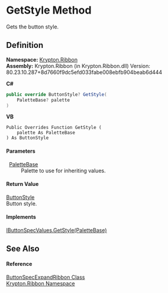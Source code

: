 # GetStyle Method


Gets the button style.



## Definition
**Namespace:** <a href="1e9bc734-cff9-e9b8-f013-94cdac669794.md">Krypton.Ribbon</a>  
**Assembly:** Krypton.Ribbon (in Krypton.Ribbon.dll) Version: 80.23.10.287+8d7660f9dc5efd033fabe008ebfb904beab6d444

**C#**
``` C#
public override ButtonStyle? GetStyle(
	PaletteBase? palette
)
```
**VB**
``` VB
Public Overrides Function GetStyle ( 
	palette As PaletteBase
) As ButtonStyle
```



#### Parameters
<dl><dt>  <a href="6da77fa5-1590-4646-f2ea-70002c922aee.md">PaletteBase</a></dt><dd>Palette to use for inheriting values.</dd></dl>

#### Return Value
<a href="dc1dde22-bb06-b697-47e9-715c21336b68.md">ButtonStyle</a>  
Button style.

#### Implements
<a href="1e4a7983-c4ff-0ecf-d71b-972f57b28788.md">IButtonSpecValues.GetStyle(PaletteBase)</a>  


## See Also


#### Reference
<a href="68ceb5b7-a12a-e32c-4abc-ed5d37a663ee.md">ButtonSpecExpandRibbon Class</a>  
<a href="1e9bc734-cff9-e9b8-f013-94cdac669794.md">Krypton.Ribbon Namespace</a>  
